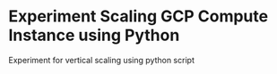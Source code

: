 Experiment Scaling GCP Compute Instance using Python
====================================================

Experiment for vertical scaling using python script
